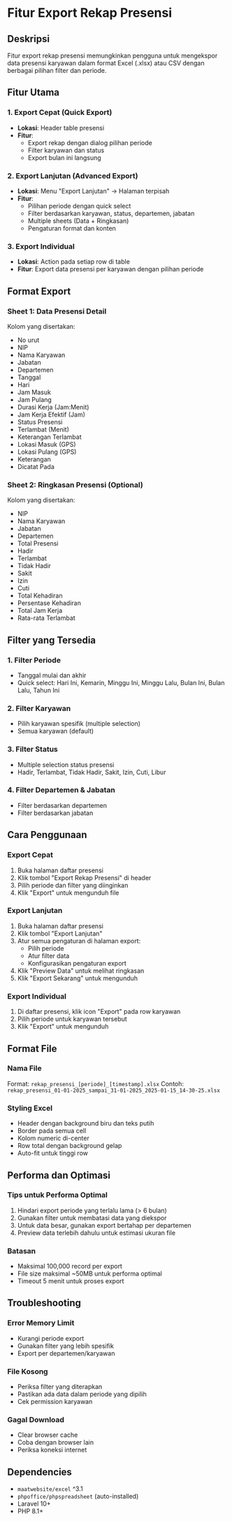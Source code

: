 # Fitur Export Rekap Presensi

## Deskripsi

Fitur export rekap presensi memungkinkan pengguna untuk mengekspor data presensi karyawan dalam format Excel (.xlsx) atau CSV dengan berbagai pilihan filter dan periode.

## Fitur Utama

### 1. Export Cepat (Quick Export)

-   **Lokasi**: Header table presensi
-   **Fitur**:
    -   Export rekap dengan dialog pilihan periode
    -   Filter karyawan dan status
    -   Export bulan ini langsung

### 2. Export Lanjutan (Advanced Export)

-   **Lokasi**: Menu "Export Lanjutan" → Halaman terpisah
-   **Fitur**:
    -   Pilihan periode dengan quick select
    -   Filter berdasarkan karyawan, status, departemen, jabatan
    -   Multiple sheets (Data + Ringkasan)
    -   Pengaturan format dan konten

### 3. Export Individual

-   **Lokasi**: Action pada setiap row di table
-   **Fitur**: Export data presensi per karyawan dengan pilihan periode

## Format Export

### Sheet 1: Data Presensi Detail

Kolom yang disertakan:

-   No urut
-   NIP
-   Nama Karyawan
-   Jabatan
-   Departemen
-   Tanggal
-   Hari
-   Jam Masuk
-   Jam Pulang
-   Durasi Kerja (Jam:Menit)
-   Jam Kerja Efektif (Jam)
-   Status Presensi
-   Terlambat (Menit)
-   Keterangan Terlambat
-   Lokasi Masuk (GPS)
-   Lokasi Pulang (GPS)
-   Keterangan
-   Dicatat Pada

### Sheet 2: Ringkasan Presensi (Optional)

Kolom yang disertakan:

-   NIP
-   Nama Karyawan
-   Jabatan
-   Departemen
-   Total Presensi
-   Hadir
-   Terlambat
-   Tidak Hadir
-   Sakit
-   Izin
-   Cuti
-   Total Kehadiran
-   Persentase Kehadiran
-   Total Jam Kerja
-   Rata-rata Terlambat

## Filter yang Tersedia

### 1. Filter Periode

-   Tanggal mulai dan akhir
-   Quick select: Hari Ini, Kemarin, Minggu Ini, Minggu Lalu, Bulan Ini, Bulan Lalu, Tahun Ini

### 2. Filter Karyawan

-   Pilih karyawan spesifik (multiple selection)
-   Semua karyawan (default)

### 3. Filter Status

-   Multiple selection status presensi
-   Hadir, Terlambat, Tidak Hadir, Sakit, Izin, Cuti, Libur

### 4. Filter Departemen & Jabatan

-   Filter berdasarkan departemen
-   Filter berdasarkan jabatan

## Cara Penggunaan

### Export Cepat

1. Buka halaman daftar presensi
2. Klik tombol "Export Rekap Presensi" di header
3. Pilih periode dan filter yang diinginkan
4. Klik "Export" untuk mengunduh file

### Export Lanjutan

1. Buka halaman daftar presensi
2. Klik tombol "Export Lanjutan"
3. Atur semua pengaturan di halaman export:
    - Pilih periode
    - Atur filter data
    - Konfigurasikan pengaturan export
4. Klik "Preview Data" untuk melihat ringkasan
5. Klik "Export Sekarang" untuk mengunduh

### Export Individual

1. Di daftar presensi, klik icon "Export" pada row karyawan
2. Pilih periode untuk karyawan tersebut
3. Klik "Export" untuk mengunduh

## Format File

### Nama File

Format: `rekap_presensi_[periode]_[timestamp].xlsx`
Contoh: `rekap_presensi_01-01-2025_sampai_31-01-2025_2025-01-15_14-30-25.xlsx`

### Styling Excel

-   Header dengan background biru dan teks putih
-   Border pada semua cell
-   Kolom numeric di-center
-   Row total dengan background gelap
-   Auto-fit untuk tinggi row

## Performa dan Optimasi

### Tips untuk Performa Optimal

1. Hindari export periode yang terlalu lama (> 6 bulan)
2. Gunakan filter untuk membatasi data yang diekspor
3. Untuk data besar, gunakan export bertahap per departemen
4. Preview data terlebih dahulu untuk estimasi ukuran file

### Batasan

-   Maksimal 100,000 record per export
-   File size maksimal ~50MB untuk performa optimal
-   Timeout 5 menit untuk proses export

## Troubleshooting

### Error Memory Limit

-   Kurangi periode export
-   Gunakan filter yang lebih spesifik
-   Export per departemen/karyawan

### File Kosong

-   Periksa filter yang diterapkan
-   Pastikan ada data dalam periode yang dipilih
-   Cek permission karyawan

### Gagal Download

-   Clear browser cache
-   Coba dengan browser lain
-   Periksa koneksi internet

## Dependencies

-   `maatwebsite/excel` ^3.1
-   `phpoffice/phpspreadsheet` (auto-installed)
-   Laravel 10+
-   PHP 8.1+
